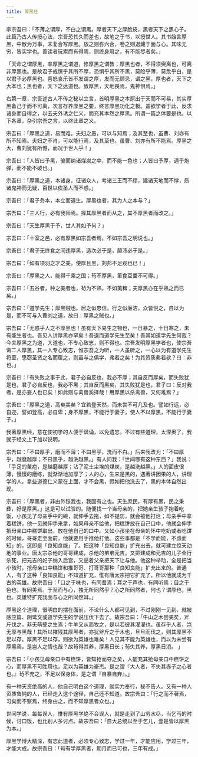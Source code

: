 ```yaml
---
title: 厚黑经
---
```


李宗吾曰：「不薄之谓厚，不白之谓黑。厚者天下之厚脸皮，黑者天下之黑心子。此篇乃古人传授心法，宗吾恐其久而差也，故笔之于书，以授世人。其书始言厚黑，中散为万事，末复合写厚黑。放之则弥六合，卷之则退藏于面与心。其味无穷，皆实学也。善读者玩索而有得焉，则终身用之，有不能尽者矣。」

「天命之谓厚黑，率厚黑之谓道，修厚黑之谓教；厚黑也者，不得须臾离也，可离非厚黑也。是故君子戒慎乎其所不厚，恐惧乎其所不黑，莫险乎薄，莫危乎白，是以君子必厚黑也。喜怒哀乐皆不发谓之厚，发而无顾忌，谓之黑。厚也者，天下之大本也；黑也者，天下之达道也。致厚黑，天地畏焉，鬼神惧焉。」

右第一章，宗吾述古人不传之秘以立言，首明厚黑之本原出于天而不可易，其实厚黑备己于而不可离，次言存养厚黑之要，终言厚黑功化之极。盖欲学者于此，反求诸身而自得之，以去夫外诱之仁义，而充其本然之厚黑。所谓一篇之体要是也。以下各章，杂引宗吾之言，以终此章之义。

宗吾曰：「厚黑之道，易而难。夫妇之愚，可以与知焉；及其至也，虽曹、刘亦有所不知焉。夫妇之不肖，可以能行焉，及其至也，虽曹、刘亦有所不能焉。厚黑之大，曹刘犹有所憾，而况于世人乎！」

宗吾曰：「人皆曰予黑，骗而纳诸煤炭之中，而不能一色也；人皆曰予厚，遇乎炮弹，而不能不破也。」

宗吾曰：「厚黑之道，本诸身，征诸众人，考诸三王而不缪，建诸天地而不悖，质诸鬼神而无疑，百世以俟圣人而不惑。」

宗吾曰：「君子务本，本立而道生。厚黑也者，其为人之本与？」

宗吾曰：「三人行，必有我师焉。择其厚黑者而从之，其不厚黑者而改之。」

宗吾曰：「天生厚黑于予，世人其如予何？」

宗吾曰：「十室之邑，必有厚黑如宗吾者焉，不如宗吾之明说也。」

宗吾曰：「君子无终食之间违厚黑，造次必于是，颠沛必于是。」

宗吾曰：「如有项羽之才之美，使厚且黑，刘邦不足观也已！」

宗吾曰：「厚黑之人，能得千乘之国；茍不厚黑，箪食豆羹不可得。」

宗吾曰：「五谷者，种之美者也，茍为不熟，不如荑稗；夫厚黑亦在乎熟之而已矣。」

宗吾曰：「道学先生；厚黑贼也。居之似忠信，行之似廉洁，众皆悦之，自以为是，而不可与入曹刘之道，故曰：厚黑之贼也。」

宗吾曰：「无惑乎人之不厚黑也！虽有天下易生之物也，一日暴之，十日寒之，未有能生者也。吾见人讲厚黑亦罕矣！吾退而道学先生至矣！吾其如道学先生何哉？今夫厚黑之为道，大道也，不专心致志，则不得也。宗吾发明厚黑学者也，使宗吾诲二人厚黑，其一人专心致志，惟宗吾之为听，一人虽听之，一心以为有道学先生将至，思窃圣贤之名而居之，则虽与之俱学，弗若之矣！为其资质弗若欤？曰：非也。」

宗吾曰：「有失败之事于此，君子必自反也，我必不厚；其自反而厚矣，而失败犹是也，君子必自反也，我必不黑；其自反而黑矣，其失败犹是也，君子曰：反对我者，是亦妄人也已矣！如此则与禽兽奚择哉！用厚黑以杀禽兽，又何难焉？」

宗吾曰：「厚黑之道，高矣美矣？宜若登天然，而未尝不可几及也。譬如行远，必自迩，譬如登高，必自卑；身不厚黑，不能行于妻子，使人不以厚黑，不能行于妻子。」

我著厚黑经，意在使初学的人便于讽诵，以免遗忘。不过有些道理，太深奥了，我就于经文上下加以说明。

宗吾曰：「不曰厚乎，磨而不薄；不曰黑乎，洗而不白。」后来我改为：「不曰厚乎，越磨越厚；不曰黑乎，越洗越黑。」有人问我：「世间哪有这种东西？」我说：「手足的茧疤，是越磨越厚；沾了泥土尘埃的煤炭，是越洗越黑。」人的面皮很薄，慢慢的磨练，就渐渐地加厚了；人的心，生来是黑的，遇著讲因果的人，讲理学的人，拿些道德仁义蒙在上面，才不会黑，假如把他洗去了，黑的本体自然出现。

宗吾曰：「厚黑者，非由外铄我也，我固有之也。天生庶民，有厚有黑，民之秉彝，好是厚黑。」这是可以试验的。随便找一个当母亲的，把她亲生孩子抱着吃饭，小孩见了母亲手中的碗，就伸手去拖，如不提防，就会被他打烂；母亲手中拿着糕饼，他一见就伸手来拿，如果母亲不给他，把糕饼放在自己口中，他就会伸手把母亲口中糕饼取出，放在他自己的口中。又如小孩坐在母亲的怀中吃奶或者吃饼的时候，哥哥走至面前，他就要用手推他打他。这些事都是「不学而能，不虑而知」的，这即是「良知良能」了。把这种「良知良能」扩充出去，就可建立惊天动地的事业。唐太宗杀他的哥哥建成，杀他的弟弟元吉，又把建成和元吉的儿子全行杀死，把元吉的妃子纳入后宫，又逼着父亲把天下让与他。他这种举动，全是把当小孩时，抢母亲口中糕饼和推哥哥、打哥哥那种「良知良能」扩充出来的。普通人，有了这种「良知良能」不知道扩充，惟有唐太宗把它扩充了，所以他就成为千古的英雄。故宗吾曰：「口之于味也，有同耆焉；耳之于声也，有同听焉；目之于色也，有同美焉。于至而与心，独无所同然乎？心之所同然者，何也？谓厚也，黑也。英雄特扩充我面与心之所同然耳。」

厚黑这个道理，很明白的摆在面前，不论什么人都可见到，不过刚刚一见到，就被感应篇、阴骘文或道学先生的学说压伏下去了。故宗吾曰：「牛山之木尝美矣，斧斤伐之，非无萌孽之生焉；牛羊又从而牧之，是以若彼其濯濯也。虽存乎人者，岂无厚与黑哉！其所以摧残其厚黑者，亦犹斧斤之于木也，旦旦而伐之，则其厚黑不足以存。厚黑不足以存，则欲为英雄也难矣！人见其不能为英雄也，而以为未尝有厚黑焉，是岂人之情也哉？故茍得其养，厚黑日长；茍失其养，厚黑日消。 」

宗吾曰：「小孩见母亲口中有糕饼，皆知抢而夺之矣，人能充其抢母亲口中糕饼之心，而厚黑不可胜用也，足以为英雄为豪杰。是之谓『大人者，不失其赤子之心者也。』茍不充之，不足以保身体，是之谓『自暴自弃』。」

有一种天资绝高的人，他自己明白这个道理，就实力奉行，秘不告人。又有一种人资质鲁钝的人，已经走入这个途径，自己还不知道。故宗吾曰：「行之而不著焉，习矣而不察焉，终身由之，而不知厚黑者众也。」

世间学说，每每误人，惟有厚黑学绝不会误人，就是走到了山穷水尽，当乞丐的时候，讨口饭，也比别人多讨点。故宗吾曰：「自大总统以至于乞儿，壹是皆以厚黑为本。」

厚黑学博大精深，有志此道者，必须专心致志，学过一年，才能应用，学过三年，才能大成。故宗吾曰：「茍有学厚黑者，期月而已可也，三年有成。」
